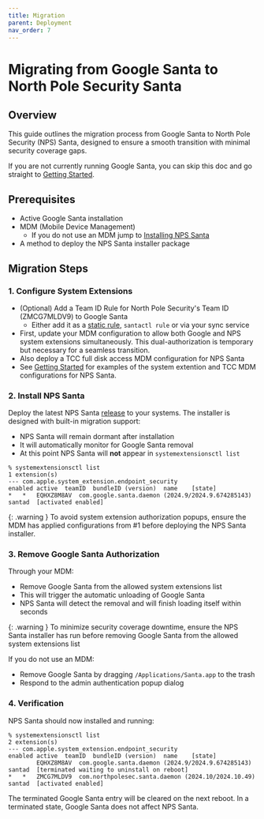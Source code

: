 ```yaml
---
title: Migration
parent: Deployment
nav_order: 7
---
```


# Migrating from Google Santa to North Pole Security Santa

## Overview
This guide outlines the migration process from Google Santa to North Pole
Security (NPS) Santa, designed to ensure a smooth transition with minimal
security coverage gaps.

If you are not currently running Google Santa, you can skip this doc and go
straight to [Getting Started](getting-started.md).

## Prerequisites
- Active Google Santa installation
- MDM (Mobile Device Management)
    - If you do not use an MDM jump to
[Installing NPS Santa](#2-install-nps-santa)
- A method to deploy the NPS Santa installer package

## Migration Steps

### 1. Configure System Extensions
- (Optional) Add a Team ID Rule for North Pole Security's Team ID (ZMCG7MLDV9) to Google Santa
  - Either add it as a [static rule](https://northpole.dev/deployment/configuration.html#static-rules), `santactl rule` or via your sync service
- First, update your MDM configuration to allow both Google and NPS system
extensions simultaneously. This dual-authorization is temporary but necessary
for a seamless transition.
- Also deploy a TCC full disk access MDM configuration for NPS Santa
- See [Getting Started](./getting-started.md) for examples of the system
extention and TCC MDM configurations for NPS Santa.

### 2. Install NPS Santa
Deploy the latest NPS Santa [release](https://github.com/northpolesec/santa/releases)
to your systems. The installer is designed with built-in migration support:
- NPS Santa will remain dormant after installation
- It will automatically monitor for Google Santa removal
- At this point NPS Santa will **not** appear in `systemextensionsctl list`

```
% systemextensionsctl list
1 extension(s)
--- com.apple.system_extension.endpoint_security
enabled	active	teamID	bundleID (version)	name	[state]
*	*	EQHXZ8M8AV	com.google.santa.daemon (2024.9/2024.9.674285143)	santad	[activated enabled]
```

{: .warning }
To avoid system extension authorization popups, ensure the MDM has applied
configurations from #1 before deploying the NPS Santa installer.

### 3. Remove Google Santa Authorization
Through your MDM:
- Remove Google Santa from the allowed system extensions list
- This will trigger the automatic unloading of Google Santa
- NPS Santa will detect the removal and will finish loading itself within seconds

{: .warning }
To minimize security coverage downtime, ensure the NPS Santa installer has run
before removing Google Santa from the allowed system extensions list

If you do not use an MDM:
- Remove Google Santa by dragging `/Applications/Santa.app` to the trash
- Respond to the admin authentication popup dialog

### 4. Verification
NPS Santa should now installed and running:

```
% systemextensionsctl list
2 extension(s)
--- com.apple.system_extension.endpoint_security
enabled	active	teamID	bundleID (version)	name	[state]
		EQHXZ8M8AV	com.google.santa.daemon (2024.9/2024.9.674285143)	santad	[terminated waiting to uninstall on reboot]
*	*	ZMCG7MLDV9	com.northpolesec.santa.daemon (2024.10/2024.10.49)	santad	[activated enabled]
```

The terminated Google Santa entry will be cleared on the next reboot. In a
terminated state, Google Santa does not affect NPS Santa.
